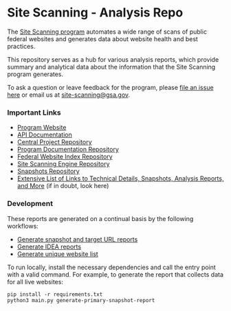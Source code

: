 # Site Scanning - Analysis Repo

The [Site Scanning program](https://digital.gov/site-scanning/) automates a wide range of scans of public federal websites and generates data about website health and best practices.

This repository serves as a hub for various analysis reports, which provide summary and analytical data about the information that the Site Scanning program generates.

To ask a question or leave feedback for the program, please [file an issue here](https://github.com/GSA/site-scanning/issues) or email us at site-scanning@gsa.gov.

### Important Links

- [Program Website](https://digital.gov/site-scanning)
- [API Documentation](https://open.gsa.gov/api/site-scanning-api/)
- [Central Project Repository](https://github.com/GSA/site-scanning)
- [Program Documentation Repository](https://github.com/GSA/site-scanning-documentation)
- [Federal Website Index Repository](https://github.com/GSA/federal-website-index)
- [Site Scanning Engine Repository](https://github.com/GSA/site-scanning-engine)
- [Snapshots Repository](https://github.com/GSA/site-scanning-snapshots)
- [Extensive List of Links to Technical Details, Snapshots, Analysis Reports, and More](https://digital.gov/guides/site-scanning/technical-details/) (if in doubt, look here)

### Development

These reports are generated on a continual basis by the following workflows:

- [Generate snapshot and target URL reports](https://github.com/GSA/site-scanning-analysis/blob/main/.github/workflows/generate-all-reports.yml)
- [Generate IDEA reports](https://github.com/GSA/site-scanning-analysis/blob/main/.github/workflows/generate-idea-reports.yml)
- [Generate unique website list](https://github.com/GSA/site-scanning-analysis/blob/main/.github/workflows/generate-unique-website-list.yml)

To run locally, install the necessary dependencies and call the entry point with
a valid command. For example, to generate the report that collects data for all
live websites:

```shell
pip install -r requirements.txt
python3 main.py generate-primary-snapshot-report
```
